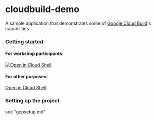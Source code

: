 # cloudbuild-demo
A sample application that demonstrates some of [Google Cloud Build](https://cloud.google.com/cloud-build)'s capabilities

### Getting started

#### For workshop participants:
[![Open in Cloud Shell](https://gstatic.com/cloudssh/images/open-btn.svg)](https://ssh.cloud.google.com/cloudshell/editor?cloudshell_git_repo=https://github.com/davidstanke/cloudbuild-demo&cloudshell_git_branch=workshop&cloudshell_tutorial=gcpsetup.md)

#### For other purposes:
[Open in Cloud Shell](https://ssh.cloud.google.com/cloudshell/editor?cloudshell_git_repo=https://github.com/davidstanke/cloudbuild-demo&cloudshell_tutorial=gcpsetup.md)

### Setting up the project
see "gcpsetup.md"
